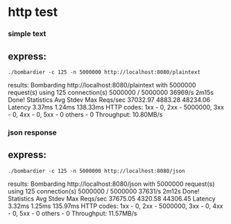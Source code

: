 # http test

### simple text

## express:

    ./bombardier -c 125 -n 5000000 http://localhost:8080/plaintext

results:
Bombarding http://localhost:8080/plaintext with 5000000 request(s) using 125 connection(s)
5000000 / 5000000 36969/s 2m15s
Done!
Statistics Avg Stdev Max
Reqs/sec 37032.97 4883.28 48234.06
Latency 3.37ms 1.24ms 138.33ms
HTTP codes:
1xx - 0, 2xx - 5000000, 3xx - 0, 4xx - 0, 5xx - 0
others - 0
Throughput: 10.80MB/s

### json response

## express:

    ./bombardier -c 125 -n 5000000 http://localhost:8080/json

results:
Bombarding http://localhost:8080/json with 5000000 request(s) using 125 connection(s)
5000000 / 5000000 37631/s 2m12s
Done!
Statistics Avg Stdev Max
Reqs/sec 37675.05 4320.58 44306.45
Latency 3.32ms 1.25ms 135.97ms
HTTP codes:
1xx - 0, 2xx - 5000000, 3xx - 0, 4xx - 0, 5xx - 0
others - 0
Throughput: 11.57MB/s
